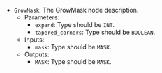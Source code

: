 - `GrowMask`: The GrowMask node description.
    - Parameters:
        - `expand`: Type should be `INT`.
        - `tapered_corners`: Type should be `BOOLEAN`.
    - Inputs:
        - `mask`: Type should be `MASK`.
    - Outputs:
        - `MASK`: Type should be `MASK`.
